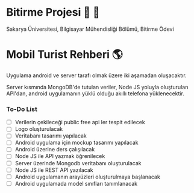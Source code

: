 # Bitirme Projesi :rocket: :beer:

Sakarya Üniversitesi, Bilgisayar Mühendisliği Bölümü, Bitirme Ödevi

# Mobil Turist Rehberi :earth_americas:

Uygulama android ve server tarafı olmak üzere iki aşamadan oluşacaktır.

Server kısmında MongoDB'de tutulan veriler, Node JS yoluyla oluşturulan API'dan, android uygulamanın yüklü olduğu akıllı telefona yüklenecektir.

### To-Do List

- [ ] Verilerin çekileceği public free api ler tespit edilecek
- [ ] Logo oluşturulacak
- [ ] Veritabanı tasarımı yapılacak
- [ ] Android uygulama için mockup tasarımı yapılacak 
- [ ] Android üzerine ders çalışılacak
- [ ] Node JS ile API yazmak öğrenilecek
- [ ] Server üzerinde Mongodb veritabanı oluşturulacak
- [ ] Node JS ile REST API yazılacak
- [ ] Android uygulamanın arayüzleri oluşturulmaya başlanacak
- [ ] Android uygulamada model sınıfları tanımlanacak
